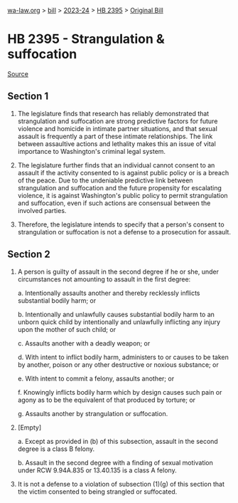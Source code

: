 [wa-law.org](/) > [bill](/bill/) > [2023-24](/bill/2023-24/) > [HB 2395](/bill/2023-24/hb/2395/) > [Original Bill](/bill/2023-24/hb/2395/1/)

# HB 2395 - Strangulation & suffocation

[Source](http://lawfilesext.leg.wa.gov/biennium/2023-24/Pdf/Bills/House%20Bills/2395.pdf)

## Section 1
1. The legislature finds that research has reliably demonstrated that strangulation and suffocation are strong predictive factors for future violence and homicide in intimate partner situations, and that sexual assault is frequently a part of these intimate relationships. The link between assaultive actions and lethality makes this an issue of vital importance to Washington's criminal legal system.

2. The legislature further finds that an individual cannot consent to an assault if the activity consented to is against public policy or is a breach of the peace. Due to the undeniable predictive link between strangulation and suffocation and the future propensity for escalating violence, it is against Washington's public policy to permit strangulation and suffocation, even if such actions are consensual between the involved parties.

3. Therefore, the legislature intends to specify that a person's consent to strangulation or suffocation is not a defense to a prosecution for assault.

## Section 2
1. A person is guilty of assault in the second degree if he or she, under circumstances not amounting to assault in the first degree:

    a. Intentionally assaults another and thereby recklessly inflicts substantial bodily harm; or

    b. Intentionally and unlawfully causes substantial bodily harm to an unborn quick child by intentionally and unlawfully inflicting any injury upon the mother of such child; or

    c. Assaults another with a deadly weapon; or

    d. With intent to inflict bodily harm, administers to or causes to be taken by another, poison or any other destructive or noxious substance; or

    e. With intent to commit a felony, assaults another; or

    f. Knowingly inflicts bodily harm which by design causes such pain or agony as to be the equivalent of that produced by torture; or

    g. Assaults another by strangulation or suffocation.

2. [Empty]

    a. Except as provided in (b) of this subsection, assault in the second degree is a class B felony.

    b. Assault in the second degree with a finding of sexual motivation under RCW 9.94A.835 or 13.40.135 is a class A felony.

3. It is not a defense to a violation of subsection (1)(g) of this section that the victim consented to being strangled or suffocated.
